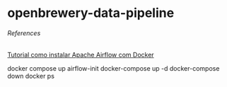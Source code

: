 # openbrewery-data-pipeline



###### References
[Tutorial como instalar Apache Airflow com Docker](https://lumagallacio.medium.com/tutorial-como-instalar-apache-airflow-com-docker-ab818d1a55e6)


docker compose up airflow-init
docker-compose up -d
docker-compose down
docker ps